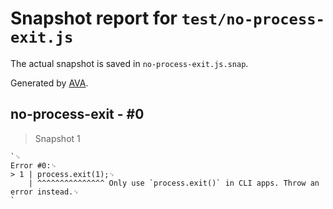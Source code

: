 # Snapshot report for `test/no-process-exit.js`

The actual snapshot is saved in `no-process-exit.js.snap`.

Generated by [AVA](https://avajs.dev).

## no-process-exit - #0

> Snapshot 1

    `␊
    Error #0:␊
    > 1 | process.exit(1);␊
        | ^^^^^^^^^^^^^^^ Only use `process.exit()` in CLI apps. Throw an error instead.␊
    `
